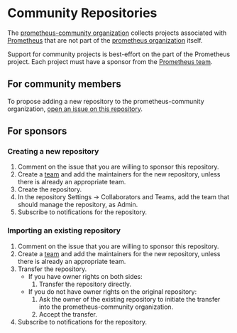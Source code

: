 # Community Repositories

The [prometheus-community organization](https://github.com/prometheus-community) collects projects associated with [Prometheus](https://prometheus.io) that are not part of the [prometheus organization](https://github.com/prometheus) itself.

Support for community projects is best-effort on the part of the Prometheus project.
Each project must have a sponsor from the [Prometheus team](https://prometheus.io/governance/#team-members).

## For community members

To propose adding a new repository to the prometheus-community organization, [open an issue on this repository](https://github.com/prometheus-community/community/issues).

## For sponsors

### Creating a new repository

1. Comment on the issue that you are willing to sponsor this repository.
1. Create a [team](https://github.com/orgs/prometheus-community/teams) and add the maintainers for the new repository, unless there is already an appropriate team.
1. Create the repository.
1. In the repository Settings -> Collaborators and Teams, add the team that should manage the repository, as Admin.
1. Subscribe to notifications for the repository.

### Importing an existing repository

1. Comment on the issue that you are willing to sponsor this repository.
1. Create a [team](https://github.com/orgs/prometheus-community/teams) and add the maintainers for the new repository, unless there is already an appropriate team.
1. Transfer the repository.
    * If you have owner rights on both sides:
        1. Transfer the repository directly.
    * If you do not have owner rights on the original repository:
        1. Ask the owner of the existing repository to initiate the transfer into the prometheus-community organization.
        1. Accept the transfer.
1. Subscribe to notifications for the repository.
